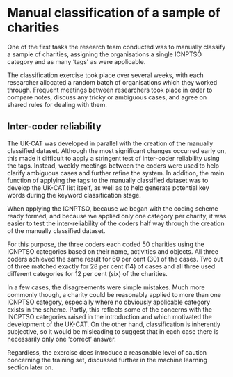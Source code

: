 # Manual classification of a sample of charities

One of the first tasks the research team conducted was to manually classify a sample of charities, assigning the organisations a single ICNPTSO category and as many ‘tags’ as were applicable. 

The classification exercise took place over several weeks, with each researcher allocated a random batch of organisations which they worked through. Frequent meetings between researchers took place in order to compare notes, discuss any tricky or ambiguous cases, and agree on shared rules for dealing with them.

## Inter-coder reliability

The UK-CAT was developed in parallel with the creation of the manually classified dataset. Although the most significant changes occurred early on, this made it difficult to apply a stringent test of inter-coder reliability using the tags. Instead, weekly meetings between the coders were used to help clarify ambiguous cases and further refine the system. In addition, the main function of applying the tags to the manually classified dataset was to develop the UK-CAT list itself, as well as to help generate potential key words during the keyword classification stage. 

When applying the ICNPTSO, because we began with the coding scheme ready formed, and because we applied only one category per charity, it was easier to test the inter-reliability of the coders half way through the creation of the manually classified dataset. 

For this purpose, the three coders each coded 50 charities using the ICNPTSO categories based on their name, activities and objects. All three coders achieved the same result for 60 per cent (30) of the cases. Two out of three matched exactly for 28 per cent (14) of cases and all three used different categories for 12 per cent (six) of the charities. 

In a few cases, the disagreements were simple mistakes. Much more commonly though, a charity could be reasonably applied to more than one ICNPTSO category, especially where no obviously applicable category exists in the scheme. Partly, this reflects some of the concerns with the INCPTSO categories raised in the introduction and which motivated the development of the UK-CAT. On the other hand, classification is inherently subjective, so it would be misleading to suggest that in each case there is necessarily only one ‘correct’ answer. 

Regardless, the exercise does introduce a reasonable level of caution concerning the training set, discussed further in the machine learning section later on.  
